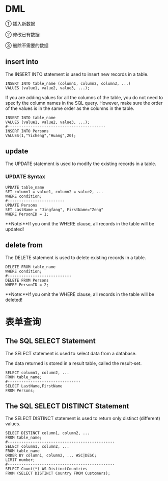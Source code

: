 # DML

① 插入新数据

② 修改已有数据

③ 删除不需要的数据

## insert into

The INSERT INTO statement is used to insert new records in a table.

```mysql
INSERT INTO table_name (column1, column2, column3, ...)
VALUES (value1, value2, value3, ...);
```

If you are adding values for all the columns of the table, you do not need to specify the column names in the SQL query. However, make sure the order of the values is in the same order as the columns in the table. 

```mysql
INSERT INTO table_name
VALUES (value1, value2, value3, ...);
#-------------------------------------------
INSERT INTO Persons
VALUES(1,"Yicheng","Huang",20);
```

## update

 The UPDATE statement is used to modify the existing records in a table.

### UPDATE Syntax

```mysql
UPDATE table_name
SET column1 = value1, column2 = value2, ...
WHERE condition;
#-------------------------
UPDATE Persons
SET LastName = "Jingfang", FirstName="Zeng"
WHERE PersonID = 1;
```

**Note:**If you omit the WHERE clause, all records in the table will be updated!

## delete from

The DELETE statement is used to delete existing records in a table.

```mysql
DELETE FROM table_name
WHERE condition;
#----------------------------
DELETE FROM Persons
WHERE PersonID = 2;
```

**Note:**If you omit the WHERE clause, all records in the table will be deleted!

# 表单查询

## The SQL SELECT Statement

The SELECT statement is used to select data from a database.

The data returned is stored in a result table, called the result-set.

```mysql
SELECT column1, column2, ...
FROM table_name;
#--------------------------------
SELECT LastName,FirstName
FROM Persons;
```

## The SQL SELECT DISTINCT Statement

The SELECT DISTINCT statement is used to return only distinct (different) values.

```mysql
SELECT DISTINCT column1, column2, ...
FROM table_name;
#-----------------------------------------------
SELECT column1, column2, ...
FROM table_name
ORDER BY column1, column2, ... ASC|DESC;
LIMIT number;
#-----------------------------------------------
SELECT Count(*) AS DistinctCountries
FROM (SELECT DISTINCT Country FROM Customers);
```

